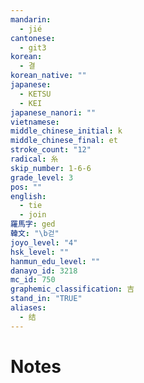 ```yaml
---
mandarin:
  - jié
cantonese:
  - git3
korean:
  - 결
korean_native: ""
japanese:
  - KETSU
  - KEI
japanese_nanori: ""
vietnamese:
middle_chinese_initial: k
middle_chinese_final: et
stroke_count: "12"
radical: 糸
skip_number: 1-6-6
grade_level: 3
pos: ""
english:
  - tie
  - join
羅馬字: ged
韓文: "\b걷"
joyo_level: "4"
hsk_level: ""
hanmun_edu_level: ""
danayo_id: 3218
mc_id: 750
graphemic_classification: 吉
stand_in: "TRUE"
aliases:
  - 结
---
```


# Notes
